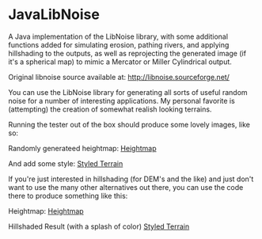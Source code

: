 # JavaLibNoise
A Java implementation of the LibNoise library, with some additional functions added for simulating erosion, pathing rivers, and applying hillshading to the outputs, as well as reprojecting the generated image (if it's a spherical map) to mimic a Mercator or Miller Cylindrical output.

Original libnoise source available at: http://libnoise.sourceforge.net/

You can use the LibNoise library for generating all sorts of useful random noise for a number of interesting applications. My personal favorite is (attempting) the creation of somewhat realish looking terrains.

Running the tester out of the box should produce some lovely images, like so:

Randomly generateed heightmap:
[Heightmap](https://raw.githubusercontent.com/dhlevi/JavaLibNoise/master/ExampleImages/heightmap.png)

And add some style:
[Styled Terrain](https://raw.githubusercontent.com/dhlevi/JavaLibNoise/master/ExampleImages/terrain.png)

If you're just interested in hillshading (for DEM's and the like) and just don't want to use the many other alternatives out there, you can use the code there to produce something like this:

Heightmap:
[Heightmap](https://raw.githubusercontent.com/dhlevi/JavaLibNoise/master/ExampleImages/hillshade_test_hm.png)

Hillshaded Result (with a splash of color)
[Styled Terrain](https://raw.githubusercontent.com/dhlevi/JavaLibNoise/master/ExampleImages/hillshade_test_result.jpg)
